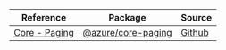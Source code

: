 | Reference | Package | Source |
|---|---|---|
|[Core - Paging](core-paging-readme.md)|[@azure/core-paging](https://www.npmjs.com/package/@azure/core-paging)|[Github](https://github.com/Azure/azure-sdk-for-js/blob/main/sdk/core/core-paging)|
